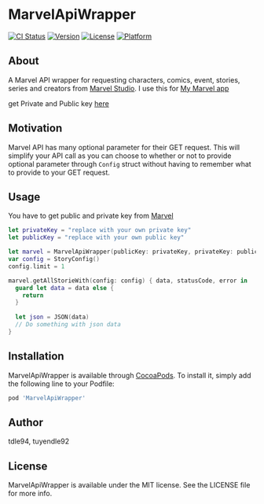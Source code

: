 # MarvelApiWrapper

[![CI Status](https://img.shields.io/travis/tdle94/MarvelApiWrapper.svg?style=flat)](https://travis-ci.org/tdle94/MarvelApiWrapper)
[![Version](https://img.shields.io/cocoapods/v/MarvelApiWrapper.svg?style=flat)](https://cocoapods.org/pods/MarvelApiWrapper)
[![License](https://img.shields.io/cocoapods/l/MarvelApiWrapper.svg?style=flat)](https://cocoapods.org/pods/MarvelApiWrapper)
[![Platform](https://img.shields.io/cocoapods/p/MarvelApiWrapper.svg?style=flat)](https://cocoapods.org/pods/MarvelApiWrapper)

## About
A Marvel API wrapper for requesting characters, comics, event, stories, series and creators from [Marvel Studio](https://developer.marvel.com/docs). I use this for [My Marvel app](https://github.com/tdle94/Marvel-App)


get Private and Public key [here](https://developer.marvel.com/)

## Motivation
Marvel API has many optional parameter for their GET request. This will simplify your API call as you can choose to whether or not to provide optional parameter through ``Config`` struct without having to remember what to provide to your GET request.

## Usage
You have to get public and private key from [Marvel](https://developer.marvel.com/)

```swift
let privateKey = "replace with your own private key"
let publicKey = "replace with your own public key"

let marvel = MarvelApiWrapper(publicKey: privateKey, privateKey: publicKey)
var config = StoryConfig()
config.limit = 1

marvel.getAllStorieWith(config: config) { data, statusCode, error in
  guard let data = data else {
    return
  }
          
  let json = JSON(data)
  // Do something with json data
}
```
## Installation

MarvelApiWrapper is available through [CocoaPods](https://cocoapods.org). To install
it, simply add the following line to your Podfile:

```ruby
pod 'MarvelApiWrapper'
```

## Author

tdle94, tuyendle92

## License

MarvelApiWrapper is available under the MIT license. See the LICENSE file for more info.
